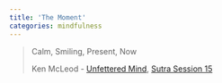 ```yaml
---
title: 'The Moment'
categories: mindfulness
---
```

> Calm, Smiling, Present, Now
> 
> Ken McLeod - [Unfettered Mind][1], [Sutra Session 15][2]

   [1]: http://www.unfetteredmind.org
   [2]: http://itunes.apple.com/us/podcast/sus15-sutra-session-questions/id106320028?i=96812610

